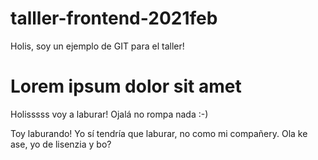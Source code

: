 # talller-frontend-2021feb

Holis, soy un ejemplo de GIT para el taller!

# Lorem ipsum dolor sit amet

Holisssss voy a laburar! Ojalá no rompa nada :-)

Toy laburando! Yo sí tendría que laburar, no como mi compañery.
Ola ke ase, yo de lisenzia y bo?
